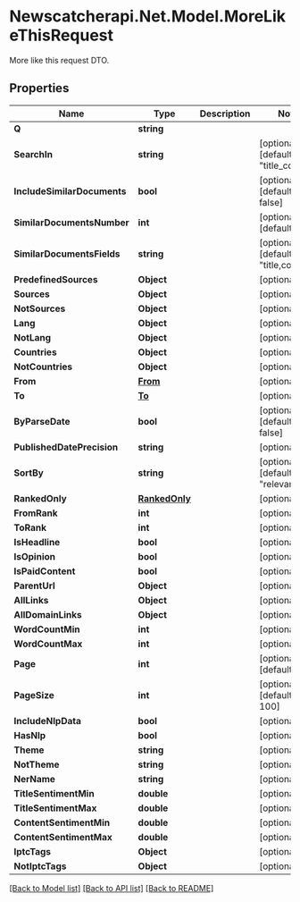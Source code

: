 # Newscatcherapi.Net.Model.MoreLikeThisRequest
More like this request DTO.

## Properties

Name | Type | Description | Notes
------------ | ------------- | ------------- | -------------
**Q** | **string** |  | 
**SearchIn** | **string** |  | [optional] [default to "title_content"]
**IncludeSimilarDocuments** | **bool** |  | [optional] [default to false]
**SimilarDocumentsNumber** | **int** |  | [optional] [default to 5]
**SimilarDocumentsFields** | **string** |  | [optional] [default to "title,content"]
**PredefinedSources** | **Object** |  | [optional] 
**Sources** | **Object** |  | [optional] 
**NotSources** | **Object** |  | [optional] 
**Lang** | **Object** |  | [optional] 
**NotLang** | **Object** |  | [optional] 
**Countries** | **Object** |  | [optional] 
**NotCountries** | **Object** |  | [optional] 
**From** | [**From**](From.md) |  | [optional] 
**To** | [**To**](To.md) |  | [optional] 
**ByParseDate** | **bool** |  | [optional] [default to false]
**PublishedDatePrecision** | **string** |  | [optional] 
**SortBy** | **string** |  | [optional] [default to "relevancy"]
**RankedOnly** | [**RankedOnly**](RankedOnly.md) |  | [optional] 
**FromRank** | **int** |  | [optional] 
**ToRank** | **int** |  | [optional] 
**IsHeadline** | **bool** |  | [optional] 
**IsOpinion** | **bool** |  | [optional] 
**IsPaidContent** | **bool** |  | [optional] 
**ParentUrl** | **Object** |  | [optional] 
**AllLinks** | **Object** |  | [optional] 
**AllDomainLinks** | **Object** |  | [optional] 
**WordCountMin** | **int** |  | [optional] 
**WordCountMax** | **int** |  | [optional] 
**Page** | **int** |  | [optional] [default to 1]
**PageSize** | **int** |  | [optional] [default to 100]
**IncludeNlpData** | **bool** |  | [optional] 
**HasNlp** | **bool** |  | [optional] 
**Theme** | **string** |  | [optional] 
**NotTheme** | **string** |  | [optional] 
**NerName** | **string** |  | [optional] 
**TitleSentimentMin** | **double** |  | [optional] 
**TitleSentimentMax** | **double** |  | [optional] 
**ContentSentimentMin** | **double** |  | [optional] 
**ContentSentimentMax** | **double** |  | [optional] 
**IptcTags** | **Object** |  | [optional] 
**NotIptcTags** | **Object** |  | [optional] 

[[Back to Model list]](../README.md#documentation-for-models) [[Back to API list]](../README.md#documentation-for-api-endpoints) [[Back to README]](../README.md)


